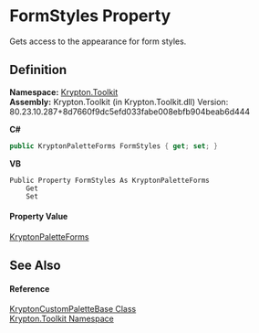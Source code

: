 # FormStyles Property


Gets access to the appearance for form styles.



## Definition
**Namespace:** <a href="79d2eac2-21f4-54ff-7552-b20c33c30600.md">Krypton.Toolkit</a>  
**Assembly:** Krypton.Toolkit (in Krypton.Toolkit.dll) Version: 80.23.10.287+8d7660f9dc5efd033fabe008ebfb904beab6d444

**C#**
``` C#
public KryptonPaletteForms FormStyles { get; set; }
```
**VB**
``` VB
Public Property FormStyles As KryptonPaletteForms
	Get
	Set
```



#### Property Value
<a href="bb797134-6f9e-7e2e-6109-251a4cdec964.md">KryptonPaletteForms</a>

## See Also


#### Reference
<a href="19e895c2-5326-25bf-d4bb-c7367f234f77.md">KryptonCustomPaletteBase Class</a>  
<a href="79d2eac2-21f4-54ff-7552-b20c33c30600.md">Krypton.Toolkit Namespace</a>  
